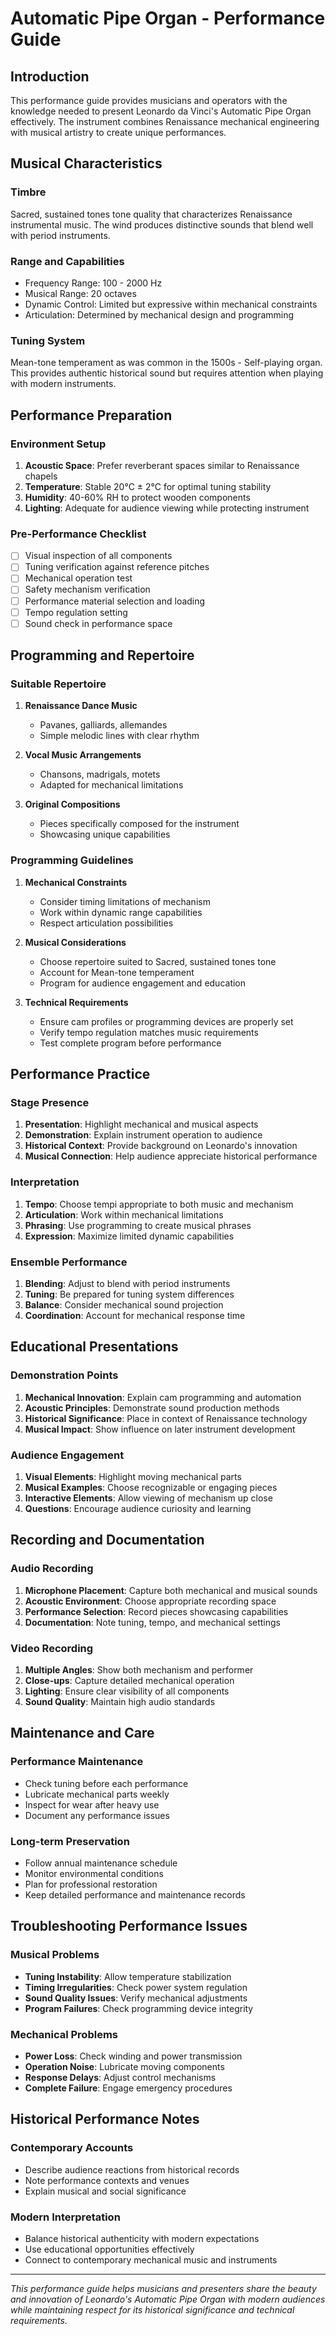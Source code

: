 # Automatic Pipe Organ - Performance Guide

## Introduction

This performance guide provides musicians and operators with the knowledge
needed to present Leonardo da Vinci's Automatic Pipe Organ effectively.
The instrument combines Renaissance mechanical engineering with musical
artistry to create unique performances.

## Musical Characteristics

### Timbre
Sacred, sustained tones tone quality that
characterizes Renaissance instrumental music. The wind
produces distinctive sounds that blend well with period instruments.

### Range and Capabilities
- Frequency Range: 100 - 2000 Hz
- Musical Range: 20 octaves
- Dynamic Control: Limited but expressive within mechanical constraints
- Articulation: Determined by mechanical design and programming

### Tuning System
Mean-tone temperament as was common in the
1500s - Self-playing organ. This provides authentic historical
sound but requires attention when playing with modern instruments.

## Performance Preparation

### Environment Setup
1. **Acoustic Space**: Prefer reverberant spaces similar to Renaissance chapels
2. **Temperature**: Stable 20°C ± 2°C for optimal tuning stability
3. **Humidity**: 40-60% RH to protect wooden components
4. **Lighting**: Adequate for audience viewing while protecting instrument

### Pre-Performance Checklist
- [ ] Visual inspection of all components
- [ ] Tuning verification against reference pitches
- [ ] Mechanical operation test
- [ ] Safety mechanism verification
- [ ] Performance material selection and loading
- [ ] Tempo regulation setting
- [ ] Sound check in performance space

## Programming and Repertoire

### Suitable Repertoire
1. **Renaissance Dance Music**
   - Pavanes, galliards, allemandes
   - Simple melodic lines with clear rhythm

2. **Vocal Music Arrangements**
   - Chansons, madrigals, motets
   - Adapted for mechanical limitations

3. **Original Compositions**
   - Pieces specifically composed for the instrument
   - Showcasing unique capabilities

### Programming Guidelines
1. **Mechanical Constraints**
   - Consider timing limitations of mechanism
   - Work within dynamic range capabilities
   - Respect articulation possibilities

2. **Musical Considerations**
   - Choose repertoire suited to Sacred, sustained tones tone
   - Account for Mean-tone temperament
   - Program for audience engagement and education

3. **Technical Requirements**
   - Ensure cam profiles or programming devices are properly set
   - Verify tempo regulation matches music requirements
   - Test complete program before performance

## Performance Practice

### Stage Presence
1. **Presentation**: Highlight mechanical and musical aspects
2. **Demonstration**: Explain instrument operation to audience
3. **Historical Context**: Provide background on Leonardo's innovation
4. **Musical Connection**: Help audience appreciate historical performance

### Interpretation
1. **Tempo**: Choose tempi appropriate to both music and mechanism
2. **Articulation**: Work within mechanical limitations
3. **Phrasing**: Use programming to create musical phrases
4. **Expression**: Maximize limited dynamic capabilities

### Ensemble Performance
1. **Blending**: Adjust to blend with period instruments
2. **Tuning**: Be prepared for tuning system differences
3. **Balance**: Consider mechanical sound projection
4. **Coordination**: Account for mechanical response time

## Educational Presentations

### Demonstration Points
1. **Mechanical Innovation**: Explain cam programming and automation
2. **Acoustic Principles**: Demonstrate sound production methods
3. **Historical Significance**: Place in context of Renaissance technology
4. **Musical Impact**: Show influence on later instrument development

### Audience Engagement
1. **Visual Elements**: Highlight moving mechanical parts
2. **Musical Examples**: Choose recognizable or engaging pieces
3. **Interactive Elements**: Allow viewing of mechanism up close
4. **Questions**: Encourage audience curiosity and learning

## Recording and Documentation

### Audio Recording
1. **Microphone Placement**: Capture both mechanical and musical sounds
2. **Acoustic Environment**: Choose appropriate recording space
3. **Performance Selection**: Record pieces showcasing capabilities
4. **Documentation**: Note tuning, tempo, and mechanical settings

### Video Recording
1. **Multiple Angles**: Show both mechanism and performer
2. **Close-ups**: Capture detailed mechanical operation
3. **Lighting**: Ensure clear visibility of all components
4. **Sound Quality**: Maintain high audio standards

## Maintenance and Care

### Performance Maintenance
- Check tuning before each performance
- Lubricate mechanical parts weekly
- Inspect for wear after heavy use
- Document any performance issues

### Long-term Preservation
- Follow annual maintenance schedule
- Monitor environmental conditions
- Plan for professional restoration
- Keep detailed performance and maintenance records

## Troubleshooting Performance Issues

### Musical Problems
- **Tuning Instability**: Allow temperature stabilization
- **Timing Irregularities**: Check power system regulation
- **Sound Quality Issues**: Verify mechanical adjustments
- **Program Failures**: Check programming device integrity

### Mechanical Problems
- **Power Loss**: Check winding and power transmission
- **Operation Noise**: Lubricate moving components
- **Response Delays**: Adjust control mechanisms
- **Complete Failure**: Engage emergency procedures

## Historical Performance Notes

### Contemporary Accounts
- Describe audience reactions from historical records
- Note performance contexts and venues
- Explain musical and social significance

### Modern Interpretation
- Balance historical authenticity with modern expectations
- Use educational opportunities effectively
- Connect to contemporary mechanical music and instruments

---

*This performance guide helps musicians and presenters share the beauty and
innovation of Leonardo's Automatic Pipe Organ with modern audiences while
maintaining respect for its historical significance and technical requirements.*
